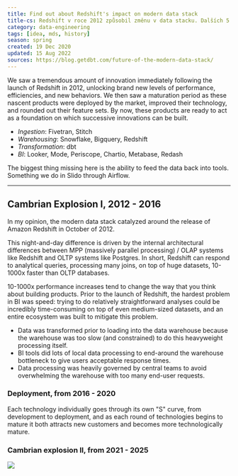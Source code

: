 ```yaml
---
title: Find out about Redshift's impact on modern data stack 
title-cs: Redshift v roce 2012 způsobil změnu v data stacku. Dalších 5 let lze očekávat další velké změny
category: data-engineering
tags: [idea, mds, history]
season: spring
created: 19 Dec 2020
updated: 15 Aug 2022
sources: https://blog.getdbt.com/future-of-the-modern-data-stack/
---
```


We saw a tremendous amount of innovation immediately following the launch of Redshift in 2012, unlocking brand new levels of performance, efficiencies, and new behaviors. We then saw a maturation period as these nascent products were deployed by the market, improved their technology, and rounded out their feature sets. By now, these products are ready to act as a foundation on which successive innovations can be built.

* *Ingestion*: Fivetran, Stitch
* *Warehousing*: Snowflake, Bigquery, Redshift
* *Transformation*: dbt
* *BI*: Looker, Mode, Periscope, Chartio, Metabase, Redash

The biggest thing missing here is the ability to feed the data back into tools. Something we do in Slido through Airflow.

---

## Cambrian Explosion I, 2012 - 2016

In my opinion, the modern data stack catalyzed around the release of Amazon Redshift in October of 2012.

This night-and-day difference is driven by the internal architectural differences between MPP (massively parallel processing) / OLAP systems like Redshift and OLTP systems like Postgres. In short, Redshift can respond to analytical queries, processing many joins, on top of huge datasets, 10-1000x faster than OLTP databases.

10-1000x performance increases tend to change the way that you think about building products. Prior to the launch of Redshift, the hardest problem in BI was speed: trying to do relatively straightforward analyses could be incredibly time-consuming on top of even medium-sized datasets, and an entire ecosystem was built to mitigate this problem.
* Data was transformed prior to loading into the data warehouse because the warehouse was too slow (and constrained) to do this heavyweight processing itself.
* BI tools did lots of local data processing to end-around the warehouse bottleneck to give users acceptable response times.
* Data processing was heavily governed by central teams to avoid overwhelming the warehouse with too many end-user requests.

### Deployment, from 2016 - 2020

Each technology individually goes through its own "S" curve, from development to deployment, and as each round of technologies begins to mature it both attracts new customers and becomes more technologically mature.

### Cambrian explosion II, from 2021 - 2025

![](../__files//data-stack.png)